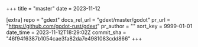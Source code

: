 +++
title = "master"
date = 2023-11-12

[extra]
repo = "gdext"
docs_rel_url = "gdext/master/godot"
pr_url = "https://github.com/godot-rust/gdext"
pr_author = ""
sort_key = 9999-01-01
date_time = 2023-11-12T18:29:02Z
commit_sha = "46f94f6387b1054cae3fa82da7e4981083cdd866"
+++


